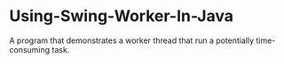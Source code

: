 # Using-Swing-Worker-In-Java
A program that demonstrates a worker thread that run a potentially time-consuming task.
